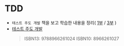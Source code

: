 # TDD
- `테스트 주도 개발` 책을 보고 학습한 내용을 정리( [1부](./src/chapter-1) / [3부](./src/chapter-3/README.md) )
- [테스트 주도 개발](http://www.yes24.com/Product/Goods/12246033)
  > ISBN13: 9788966261024
  > ISBN10: 8966261027
